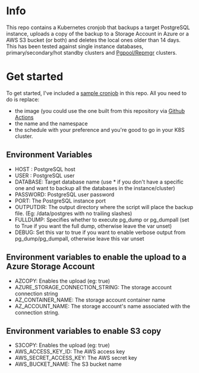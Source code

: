 # Info
This repo contains a Kubernetes cronjob that backups a target PostgreSQL instance, uploads a copy of the backup to a Storage Account in Azure or a AWS S3 bucket (or both) and deletes the local ones older than 14 days. <br/>
This has been tested against single instance databases, primary/secondary/hot standby clusters and [Pgpool/Repmgr](https://github.com/bitnami/bitnami-docker-postgresql-repmgr) clusters.

# Get started
To get started, I've included a [sample cronjob](https://github.com/nataz77/pgbackupd/blob/v1.0/k8s-cron.yaml) in this repo. 
All you need to do is replace: 
* the image (you could use the one built from this repository via [Github Actions](https://github.com/nataz77/pgbackupd/packages/549026)
* the name and the namespace
* the schedule
with your preference and you're good to go in your K8S cluster.

## Environment Variables
* HOST : PostgreSQL host
* USER : PostgreSQL user
* DATABASE: Target database name (use * if you don't have a specific one and want to backup all the databases in the instance/cluster)
* PASSWORD: PostgreSQL user password
* PORT: The PostgreSQL instance port
* OUTPUTDIR: The output directory where the script will place the backup file. (Eg: /data/postgres with no trailing slashes)
* FULLDUMP: Specifies whether to execute pg_dump or pg_dumpall (set to True if you want the full dump, otherwise leave the var unset)
* DEBUG: Set this var to true if you want to enable verbose output from pg_dump/pg_dumpall, otherwise leave this var unset

## Environment variables to enable the upload to a Azure Storage Account
* AZCOPY: Enables the upload (eg: true)
* AZURE_STORAGE_CONNECTION_STRING: The storage account connection string
* AZ_CONTAINER_NAME: The storage account container name
* AZ_ACCOUNT_NAME: The storage account's name associated with the connection string.

## Environment variables to enable S3 copy 
* S3COPY: Enables the upload (eg: true)
* AWS_ACCESS_KEY_ID: The AWS access key 
* AWS_SECRET_ACCESS_KEY: The AWS secret key
* AWS_BUCKET_NAME: The S3 bucket name
